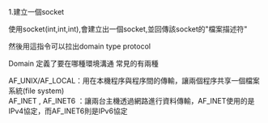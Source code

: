1.建立一個socket  

使用socket(int,int,int),會建立出一個socket,並回傳該socket的"檔案描述符"  

然後用這指令可以拉出domain type protocol  

Domain
定義了要在哪種環境溝通 常見的有兩種  

AF_UNIX/AF_LOCAL：用在本機程序與程序間的傳輸，讓兩個程序共享一個檔案系統(file system)  
AF_INET , AF_INET6 ：讓兩台主機透過網路進行資料傳輸，AF_INET使用的是IPv4協定，而AF_INET6則是IPv6協定
